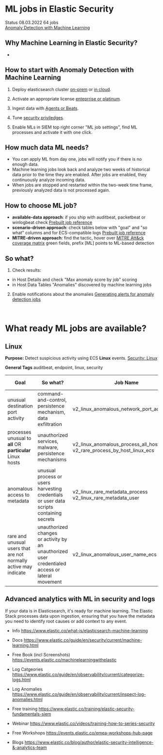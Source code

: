

# ML jobs in Elastic Security
 
 
Status 08.03.2022 64 jobs 
</br>[Anomaly Detection with Machine Learning](https://www.elastic.co/guide/en/security/8.0/machine-learning.html) 
## Why Machine Learning in Elastic Security? 
- 
## How to start with Anomaly Detection with Machine Learning

1. Deploy elasticsearch cluster [on-prem](https://www.elastic.co/guide/en/machine-learning/8.0/setup.html) or [in cloud](https://www.elastic.co/guide/en/cloud/current/ec-customize-deployment.html).

2. Activate an appropriate license [enteprrise or platinum](https://www.elastic.co/subscriptions). 
 
3. Ingest data with [Agents or Beats](https://www.elastic.co/guide/en/fleet/current/beats-agent-comparison.html).

4. Tune [security priviledges](https://www.elastic.co/guide/en/machine-learning/8.1/setup.html#setup-privileges).  

5. Enable MLs in SIEM top right corner "ML job settings", find ML processes and activate it with one click.

 
## How much data ML needs? 
- You can apply ML from day one, jobs will notify you if there is no enough data.  
- Machine learning jobs look back and analyze two weeks of historical data prior to the time they are enabled. After jobs are enabled, they continuously analyze incoming data. 
- When jobs are stopped and restarted within the two-week time frame, previously analyzed data is not processed again.
## How to choose ML job?
- **available-data approach**: if you ship with auditbeat, packetbeat or winlogbeat check [Prebuilt job reference](https://www.elastic.co/guide/en/security/8.0/prebuilt-ml-jobs.html) 
- **scenario-driven approach**: check tables below with "goal" and "so what" columns and for ECS-compatible logs [Prebuilt job reference](https://www.elastic.co/guide/en/security/8.0/prebuilt-ml-jobs.html) 
- **MITRE-driven approach**: find the tactic, hover over [MITRE Att&ck coverage matrix](https://ela.st/tj-mitre-an) green fields, prefix [ML] points to ML-based detection 

## So what?
1. Check results: 
- in Host Details and check "Max anomaly score by job" scoring 
- in Host Data Tables "Anomalies" discovered by machine learning jobs

2. Enable notifications about the anomalies [Generating alerts for anomaly detection jobs](https://www.elastic.co/guide/en/machine-learning/8.1/ml-configuring-alerts.html) 
</br>

# What ready ML jobs are available?
## Linux
**Purpose:** Detect suspicious activity using ECS **Linux** events. 
[Security: Linux](https://www.elastic.co/guide/en/security/8.0/prebuilt-ml-jobs.html#security-linux-jobs)

**General Tags** auditbeat, endpoint, linux, security
 
 
| Goal | So what?   | Job Name | Specific Tags|
| ----------- | ----------- |----------- |----------- |
| unusual destination port activity | command-and-control, </br>persistence mechanism, </br> data exfiltration | v2_linux_anomalous_network_port_activity_ecs| network |
| processes unusual to **all** OR  **particular**  Linux hosts | unauthorized services, </br> malware, </br> persistence mechanisms | v2_linux_anomalous_process_all_hosts_ecs </br>v2_rare_process_by_host_linux_ecs | process |
| anomalous access to metadata | unusual process or users </br> harvesting credentials or user data scripts containing secrets  | v2_linux_rare_metadata_process</br>v2_linux_rare_metadata_user| process|
| rare and unusual users that are not normally active may indicate | unauthorized changes </br> or activity by an unauthorized user </br> credentialed access or lateral movement | v2_linux_anomalous_user_name_ecs | process|
 
 


## Advanced analytics with ML in security and logs
If your data is in Elasticsearch, it's ready for machine learning. The Elastic Stack processes data upon ingestion, ensuring that you have the metadata you need to identify root causes or add context to any event.

- Info https://www.elastic.co/what-is/elasticsearch-machine-learning </br>
- Docs https://www.elastic.co/guide/en/security/current/machine-learning.html</br>

- Free Book (incl Screenshots) https://events.elastic.co/machinelearningwithelastic </br>
- Log Catgeories https://www.elastic.co/guide/en/observability/current/categorize-logs.html </br>
- Log Anomalies https://www.elastic.co/guide/en/observability/current/inspect-log-anomalies.html </br>
- Free training https://www.elastic.co/training/elastic-security-fundamentals-siem </br>
- Webinar https://www.elastic.co/videos/training-how-to-series-security </br>
- Free Workshops https://events.elastic.co/emea-workshops-hub-page </br>
- Blogs https://www.elastic.co/blog/author/elastic-security-intelligence-&-analytics-team </br>
